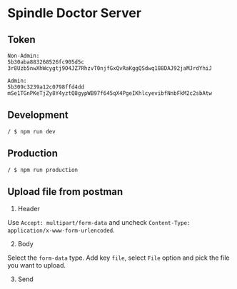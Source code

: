 # Spindle Doctor Server

## Token

```
Non-Admin:
5b30aba883268526fc905d5c
3r8Uzb5nwXhWcygtj9O4JZ7RhzvT0njfGxQvRaKggQSdwq188DAJ92jaMJrdYhiJ

Admin:
5b309c3239a12c0798ffd4dd
mSe1TGnPKeTjZy8Y4yztQ8gypWB97f645qX4PgeIKhlcyevibfNnbFkM2c2sbAtw
```

## Development

```
/ $ npm run dev
```

## Production

```
/ $ npm run production
```

## Upload file from postman

1. Header

  Use `Accept: multipart/form-data` and uncheck `Content-Type: application/x-www-form-urlencoded`.

2. Body

  Select the `form-data` type. Add key `file`, select `File` option and pick the file you want to upload.

3. Send
